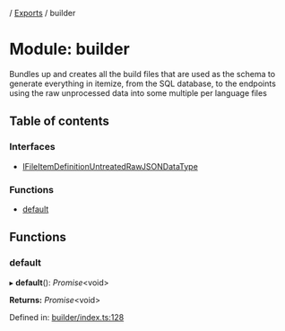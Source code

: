 [](../README.md) / [Exports](../modules.md) / builder

# Module: builder

Bundles up and creates all the build files that are used as the schema
to generate everything in itemize, from the SQL database, to the endpoints
using the raw unprocessed data into some multiple per language files

## Table of contents

### Interfaces

- [IFileItemDefinitionUntreatedRawJSONDataType](../interfaces/builder.ifileitemdefinitionuntreatedrawjsondatatype.md)

### Functions

- [default](builder.md#default)

## Functions

### default

▸ **default**(): *Promise*<void\>

**Returns:** *Promise*<void\>

Defined in: [builder/index.ts:128](https://github.com/onzag/itemize/blob/3efa2a4a/builder/index.ts#L128)
